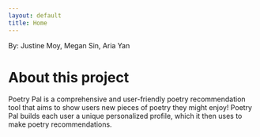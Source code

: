 ```yaml
---
layout: default
title: Home
---
```

<!-- Your content goes here -->
By: Justine Moy, Megan Sin, Aria Yan

# About this project

Poetry Pal is a comprehensive and user-friendly poetry recommendation tool that aims to show users new pieces of poetry they might enjoy! Poetry Pal builds each user a unique personalized profile, which it then uses to make poetry recommendations.
